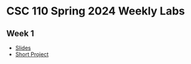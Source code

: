 # CSC 110 Spring 2024 Weekly Labs

## Week 1

* [Slides](http://htmlpreview.github.io/?https://github.com/picoral/csc-110-lab/blob/main/week-01/slides.html)
* [Short Project](week-01/short-project.html)